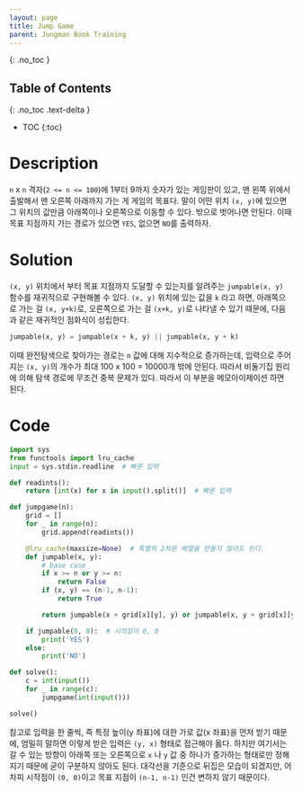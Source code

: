 ```yaml
---
layout: page
title: Jump Game
parent: Jongman Book Training
---
```


{: .no_toc }
## Table of Contents
{: .no_toc .text-delta }
- TOC
{:toc}

# Description

 `n` x `n` 격자(`2 <= n <= 100`)에 1부터 9까지 숫자가 있는 게임판이
 있고, 맨 왼쪽 위에서 출발해서 맨 오른쪽 아래까지 가는 게 게임의
 목표다. 말이 어떤 위치 `(x, y)`에 있으면 그 위치의 값만큼 아래쪽이나
 오른쪽으로 이동할 수 있다. 밖으로 벗어나면 안된다. 이때 목표 지점까지
 가는 경로가 있으면 `YES`, 없으면 `NO`를 출력하자.

# Solution
 `(x, y)` 위치에서 부터 목표 지점까지 도달할 수 있는지를 알려주는
 `jumpable(x, y)` 함수를 재귀적으로 구현해볼 수 있다. `(x, y)` 위치에
 있는 값을 `k` 라고 하면, 아래쪽으로 가는 걸 `(x, y+k)`로, 오른쪽으로
 가는 걸 `(x+k, y)`로 나타낼 수 있기 때문에, 다음과 같은 재귀적인
 점화식이 성립한다.

``` python
jumpable(x, y) = jumpable(x + k, y) || jumpable(x, y + k)
```

 이때 완전탐색으로 찾아가는 경로는 `n` 값에 대해 지수적으로
 증가하는데, 입력으로 주어지는 `(x, y)`의 개수가 최대 100 x 100 =
 10000개 밖에 안된다. 따라서 비둘기집 원리에 의해 탐색 경로에 무조건
 중복 문제가 있다. 따라서 이 부분을 메모아이제이션 하면 된다.


# Code

```python
import sys
from functools import lru_cache
input = sys.stdin.readline  # 빠른 입력

def readints():
    return [int(x) for x in input().split()]  # 빠른 입력

def jumpgame(n):
    grid = []
    for _ in range(n):
        grid.append(readints())

    @lru_cache(maxsize=None)  # 특별히 2차원 배열을 만들지 않아도 된다.
    def jumpable(x, y):
        # base case
        if x >= n or y >= n:
            return False
        if (x, y) == (n-1, n-1):
            return True

        return jumpable(x + grid[x][y], y) or jumpable(x, y + grid[x][y])

    if jumpable(0, 0):  # 시작점이 0, 0
        print('YES')
    else:
        print('NO')

def solve():
    c = int(input())
    for _ in range(c):
        jumpgame(int(input()))

solve()
```

 참고로 입력을 한 줄씩, 즉 특정 높이(y 좌표)에 대한 가로 값(x 좌표)을
 먼저 받기 때문에, 엄밀히 말하면 이렇게 받은 입력은 `(y, x)` 형태로
 접근해야 옳다. 하지만 여기서는 갈 수 있는 방향이 아래쪽 또는
 오른쪽으로 `x` 나 `y` 값 중 하나가 증가하는 형태로만 정해지기 때문에
 굳이 구분하지 않아도 된다. 대각선을 기준으로 뒤집은 모습이 되겠지만,
 어차피 시작점이 `(0, 0)`이고 목표 지점이 `(n-1, n-1)` 인건 변하지
 않기 때문이다.
